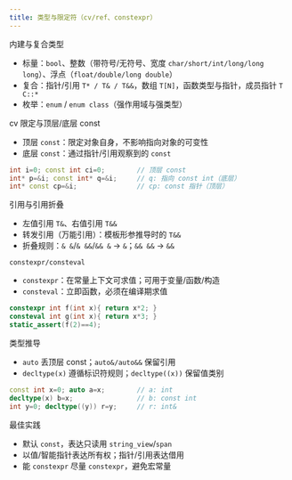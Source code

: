 ```yaml
---
title: 类型与限定符（cv/ref、constexpr）
---
```


内建与复合类型
- 标量：`bool`、整数（带符号/无符号、宽度 `char/short/int/long/long long`）、浮点（`float/double/long double`）
- 复合：指针/引用 `T* / T& / T&&`，数组 `T[N]`，函数类型与指针，成员指针 `T C::*`
- 枚举：`enum` / `enum class`（强作用域与强类型）

cv 限定与顶层/底层 const
- 顶层 `const`：限定对象自身，不影响指向对象的可变性
- 底层 `const`：通过指针/引用观察到的 `const`
```cpp
int i=0; const int ci=0;        // 顶层 const
int* p=&i; const int* q=&i;     // q: 指向 const int（底层）
int* const cp=&i;               // cp: const 指针（顶层）
```

引用与引用折叠
- 左值引用 `T&`、右值引用 `T&&`
- 转发引用（万能引用）：模板形参推导时的 `T&&`
- 折叠规则：`& &`/`& &&`/`&& &` → `&`；`&& &&` → `&&`

`constexpr/consteval`
- `constexpr`：在常量上下文可求值；可用于变量/函数/构造
- `consteval`：立即函数，必须在编译期求值
```cpp
constexpr int f(int x){ return x*2; }
consteval int g(int x){ return x*3; }
static_assert(f(2)==4);
```

类型推导
- `auto` 丢顶层 const；`auto&/auto&&` 保留引用
- `decltype(x)` 遵循标识符规则；`decltype((x))` 保留值类别
```cpp
const int x=0; auto a=x;        // a: int
decltype(x) b=x;                // b: const int
int y=0; decltype((y)) r=y;     // r: int&
```

最佳实践
- 默认 `const`，表达只读用 `string_view`/`span`
- 以值/智能指针表达所有权；指针/引用表达借用
- 能 `constexpr` 尽量 `constexpr`，避免宏常量
